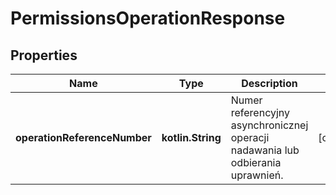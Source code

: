 
# PermissionsOperationResponse

## Properties
| Name | Type | Description | Notes |
| ------------ | ------------- | ------------- | ------------- |
| **operationReferenceNumber** | **kotlin.String** | Numer referencyjny asynchronicznej operacji nadawania lub odbierania uprawnień. |  [optional] |



